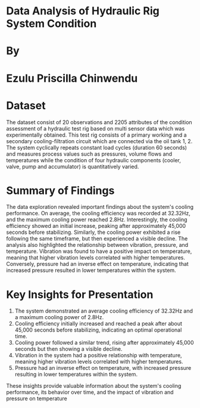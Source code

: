 # Data Analysis of Hydraulic Rig System Condition
# By
# Ezulu Priscilla Chinwendu

# Dataset
The dataset consist of 20 observations and 2205 attributes of the condition assessment of a hydraulic test rig based on multi sensor data which was experimentally obtained. This test rig consists of a primary working and a secondary cooling-filtration circuit which are connected via the oil tank 1, 2. The system cyclically repeats constant load cycles (duration 60 seconds) and measures process values such as pressures, volume flows and temperatures while the condition of four hydraulic components (cooler, valve, pump and accumulator) is quantitatively varied.

# Summary of Findings
The data exploration revealed important findings about the system's cooling performance. On average, the cooling efficiency was recorded at 32.32Hz, and the maximum cooling power reached 2.8Hz. Interestingly, the cooling efficiency showed an initial increase, peaking after approximately 45,000 seconds before stabilizing. Similarly, the cooling power exhibited a rise following the same timeframe, but then experienced a visible decline. The analysis also highlighted the relationship between vibration, pressure, and temperature. Vibration was found to have a positive impact on temperature, meaning that higher vibration levels correlated with higher temperatures. Conversely, pressure had an inverse effect on temperature, indicating that increased pressure resulted in lower temperatures within the system.

# Key Insights for Presentation
1. The system demonstrated an average cooling efficiency of 32.32Hz and a maximum cooling power of 2.8Hz.
2. Cooling efficiency initially increased and reached a peak after about 45,000 seconds before stabilizing, indicating an optimal operational time.
3. Cooling power followed a similar trend, rising after approximately 45,000 seconds but then showing a visible decline.
4. Vibration in the system had a positive relationship with temperature, meaning higher vibration levels correlated with higher temperatures.
5. Pressure had an inverse effect on temperature, with increased pressure resulting in lower temperatures within the system.

These insights provide valuable information about the system's cooling performance, its behavior over time, and the impact of vibration and pressure on temperature
